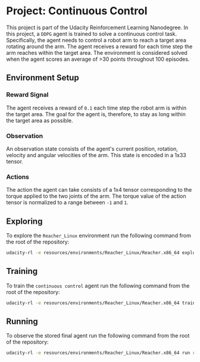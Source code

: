 # Project: Continuous Control

This project is part of the Udacity Reinforcement Learning Nanodegree. In this project, a `DDPG` agent is trained to solve a continuous control task. Specifically, the agent needs to control a robot arm to reach a target area rotating around the arm. The agent receives a reward for each time step the arm reaches within the target area. The environment is considered solved when the agent scores an average of >30 points throughout 100 episodes.

## Environment Setup
### Reward Signal
The agent receives a reward of `0.1` each time step the robot arm is within the target area. The goal for the agent is, therefore, to stay as long within the target area as possible.

### Observation
An observation state consists of the agent's current position, rotation, velocity and angular velocities of the arm. This state is encoded in a 1x33 tensor.

### Actions
The action the agent can take consists of a 1x4 tensor corresponding to the torque applied to the two joints of the arm. The torque value of the action tensor is normalized to a range between `-1` and `1`.
 
## Exploring
To explore the `Reacher_Linux` environment run the following command from the root of the repository:
```bash
udacity-rl -e resources/environments/Reacher_Linux/Reacher.x86_64 explore
```
 
## Training
To train the `continuous control` agent run the following command from the root of the repository:
```bash
udacity-rl -e resources/environments/Reacher_Linux/Reacher.x86_64 train DDPG 500 -c configs/ddpg_ann_a_2x256_c_2x256_1x128-2020-02-21.json
```

## Running
To observe the stored final agent run the following command from the root of the repository:
```bash
udacity-rl -e resources/environments/Reacher_Linux/Reacher.x86_64 run resources/models/p2_reacher_final/ 1
```
